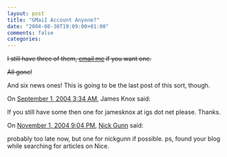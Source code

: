```yaml
---
layout: post
title: "GMaiI Account Anyone?"
date: "2004-08-30T19:09:00+01:00"
comments: false
categories: 
---
```


<p><span style="text-decoration: line-through;">I still have three of them, <a href="mailto:stefan.tilkov@innoq.com">email me</a> if you want one.</span></p>

<p><span style="text-decoration: line-through;">All gone!</span></p>

<p>And six news ones! This is going to be the last post of this sort, though.</p>

<section class="comments">

<div class="comment" id="comment-347">
On <a href="#comment-347" title="Permalink to this comment">September  1, 2004  3:34 AM</a>, James Knox
said:
<p>If you still have some then one for jamesknox at igs dot net please.  Thanks.</p>


<div class="comment" id="comment-348">
On <a href="#comment-348" title="Permalink to this comment">November  1, 2004  9:04 PM</a>, <a href="http://blogontheweb.com/sircumnavigate" title="http://blogontheweb.com/sircumnavigate" rel="nofollow">Nick Gunn</a>
said:
<p>probably too late now, but one for nickgunn if possible. ps, found your blog while searching for articles on Nice.</p>


</section>

